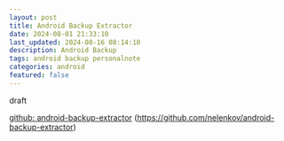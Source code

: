 ```yaml
---
layout: post
title: Android Backup Extractor
date: 2024-08-01 21:33:10
last_updated: 2024-08-16 08:14:10
description: Android Backup
tags: android backup personalnote
categories: android
featured: false
---
```


draft

[github: android-backup-extractor]: https://github.com/nelenkov/android-backup-extractor "https://github.com/nelenkov/android-backup-extractor"
[github: android-backup-extractor]
(https://github.com/nelenkov/android-backup-extractor)
